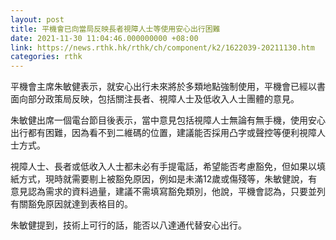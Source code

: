 ```yaml
---
layout: post
title: 平機會已向當局反映長者視障人士等使用安心出行困難
date: 2021-11-30 11:04:46.000000000 +08:00
link: https://news.rthk.hk/rthk/ch/component/k2/1622039-20211130.htm
categories: rthk
---
```


平機會主席朱敏健表示，就安心出行未來將於多類地點強制使用，平機會已經以書面向部分政策局反映，包括關注長者、視障人士及低收入人士團體的意見。

朱敏健出席一個電台節目後表示，當中意見包括視障人士無論有無手機，使用安心出行都有困難，因為看不到二維碼的位置，建議能否採用凸字或聲控等便利視障人士方式。

視障人士、長者或低收入人士都未必有手提電話，希望能否考慮豁免，但如果以填紙方式，現時就需要剔上被豁免原因，例如是未滿12歲或傷殘等，朱敏健說，有意見認為需求的資料過量，建議不需填寫豁免類別，他說，平機會認為，只要並列有關豁免原因就達到表格目的。

朱敏健提到，技術上可行的話，能否以八達通代替安心出行。

